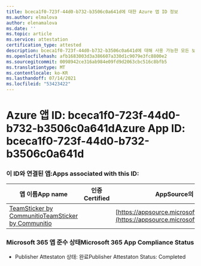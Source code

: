 ```yaml
---
title: bceca1f0-723f-44d0-b732-b3506c0a641d에 대한 Azure 앱 ID 정보
ms.author: elmalova
author: elenamalova
ms.date: ''
ms.topic: article
ms.service: attestation
certification_type: attested
description: bceca1f0-723f-44d0-b732-b3506c0a641d에 대해 사용 가능한 모든 보안 및 규정 준수 정보
ms.openlocfilehash: afb1683003d3a386607a330d1c9079e3fc8800e2
ms.sourcegitcommit: 0098942ce316ab984e09fd9d2063cbc516c8bfb5
ms.translationtype: MT
ms.contentlocale: ko-KR
ms.lasthandoff: 07/14/2021
ms.locfileid: "53423422"
---
```

# <a name="azure-app-id-bceca1f0-723f-44d0-b732-b3506c0a641d"></a><span data-ttu-id="ace2b-103">Azure 앱 ID: bceca1f0-723f-44d0-b732-b3506c0a641d</span><span class="sxs-lookup"><span data-stu-id="ace2b-103">Azure App ID: bceca1f0-723f-44d0-b732-b3506c0a641d</span></span>


### <a name="apps-associated-with-this-id"></a><span data-ttu-id="ace2b-104">이 ID와 연결된 앱:</span><span class="sxs-lookup"><span data-stu-id="ace2b-104">Apps associated with this ID:</span></span>
| <span data-ttu-id="ace2b-105">**앱 이름**</span><span class="sxs-lookup"><span data-stu-id="ace2b-105">**App name**</span></span> | <span data-ttu-id="ace2b-106">**인증**</span><span class="sxs-lookup"><span data-stu-id="ace2b-106">**Certified**</span></span> | <span data-ttu-id="ace2b-107">**AppSource의 보기**</span><span class="sxs-lookup"><span data-stu-id="ace2b-107">**View in AppSource**</span></span> |
|-|-|-|
| [<span data-ttu-id="ace2b-108">TeamSticker by Communitio</span><span class="sxs-lookup"><span data-stu-id="ace2b-108">TeamSticker by Communitio</span></span>](https://docs.microsoft.com/en-us/microsoft-365-app-certification/forward/WA200000894) |  | [https://appsource.microsoft.com/product/office/WA200000894](https://appsource.microsoft.com/product/office/WA200000894) |

### <a name="microsoft-365-app-compliance-status"></a><span data-ttu-id="ace2b-109">Microsoft 365 앱 준수 상태</span><span class="sxs-lookup"><span data-stu-id="ace2b-109">Microsoft 365 App Compliance Status</span></span>
- <span data-ttu-id="ace2b-110">Publisher Attestaton 상태: 완료</span><span class="sxs-lookup"><span data-stu-id="ace2b-110">Publisher Attestaton Status: Completed</span></span>
